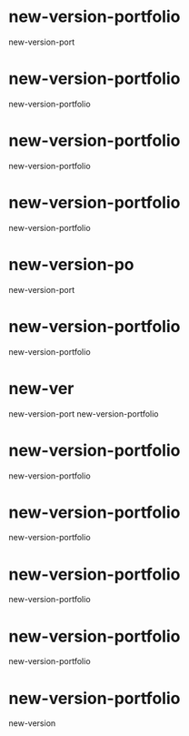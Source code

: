 # new-version-portfolio
new-version-port
# new-version-portfolio

new-version-portfolio

# new-version-portfolio

new-version-portfolio
# new-version-portfolio


new-version-portfolio
# new-version-po
new-version-port
# new-version-portfolio
new-version-portfolio

# new-ver
new-version-port
new-version-portfolio
# new-version-portfolio

new-version-portfolio

# new-version-portfolio
new-version-portfolio

# new-version-portfolio
new-version-portfolio

# new-version-portfolio
new-version-portfolio

# new-version-portfolio
new-version
